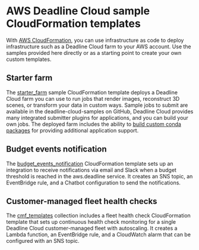 # AWS Deadline Cloud sample CloudFormation templates

With [AWS CloudFormation](https://aws.amazon.com/cloudformation/), you can use infrastructure as code to deploy infrastructure
such as a Deadline Cloud farm to your AWS account. Use the samples provided here directly or as a starting point
to create your own custom templates.

## Starter farm

The [starter_farm](farm_templates/starter_farm/) sample CloudFormation template deploys a Deadline Cloud farm you can use to run jobs that render images,
reconstruct 3D scenes, or transform your data in custom ways. Sample jobs to submit are available in the deadline-cloud-samples on GitHub, Deadline Cloud
provides many integrated submitter plugins for applications, and you can build your own jobs. The deployed farm includes the ability to
[build custom conda packages](../conda_recipes/README.md) for providing additional application support.

## Budget events notification

The [budget_events_notification](notification_templates/budget_events_notification/) CloudFormation template sets up an integration
to receive notifications via email and Slack when a budget threshold is reached in the aws.deadline service. It creates an SNS topic,
an EventBridge rule, and a Chatbot configuration to send the notifications.

## Customer-managed fleet health checks

The [cmf_templates](farm_templates/cmf_templates/) collection includes a fleet health check CloudFormation template that sets up
continuous health check monitoring for a single Deadline Cloud customer-managed fleet with autoscaling. It creates a Lambda function,
an EventBridge rule, and a CloudWatch alarm that can be configured with an SNS topic.
